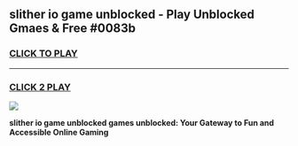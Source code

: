 
## slither io game unblocked - Play Unblocked Gmaes & Free #0083b
<h3>
<a href="https://news.freeplayer.one?title=slither_io_game_unblocked&ref=03M">CLICK TO PLAY</a></h3>
<hr>

<h3>
<a href="https://news.freeplayer.one?title=slither_io_game_unblocked&ref=03M">CLICK 2 PLAY</a>
  
</h3>

<a href="https://news.freeplayer.one?title=slither_io_game_unblocked&ref=03M"><img src="https://clearcache.store/games.png"></a>


**slither io game unblocked games unblocked: Your Gateway to Fun and Accessible Online Gaming**
